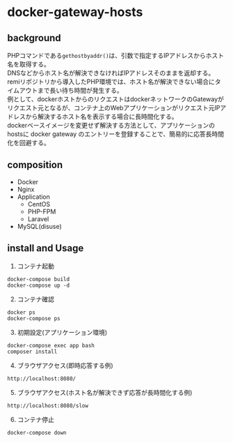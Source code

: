 # docker-gateway-hosts

## background
PHPコマンドである`gethostbyaddr()`は、引数で指定するIPアドレスからホスト名を取得する。<br>
DNSなどからホスト名が解決できなければIPアドレスそのままを返却する。<br>
remiリポジトリから導入したPHP環境では、ホスト名が解決できない場合にタイムアウトまで長い待ち時間が発生する。<br>
例として、dockerホストからのリクエストはdockerネットワークのGatewayがリクエスト元となるが、コンテナ上のWebアプリケーションがリクエスト元IPアドレスから解決するホスト名を表示する場合に長時間化する。<br>
dockerベースイメージを変更せず解決する方法として、アプリケーションのhostsに docker gateway のエントリーを登録することで、簡易的に応答長時間化を回避する。

## composition
- Docker
- Nginx
- Application
  - CentOS
  - PHP-FPM
  - Laravel
- MySQL(disuse)

## install and Usage
1. コンテナ起動
```
docker-compose build
docker-compose up -d
```

2. コンテナ確認
```
docker ps
docker-compose ps
```

3. 初期設定(アプリケーション環境)
```
docker-compose exec app bash
composer install
```

4. ブラウザアクセス(即時応答する例)
```
http://localhost:8080/
```

5. ブラウザアクセス(ホスト名が解決できず応答が長時間化する例)
```
http://localhost:8080/slow
```

6. コンテナ停止
```
docker-compose down
```